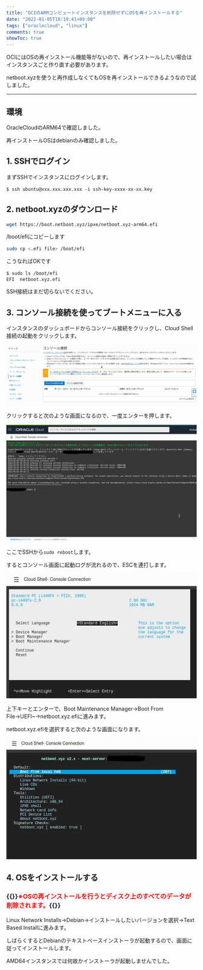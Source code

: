 ```yaml
---
title: "OCIのARMコンピュートインスタンスを削除せずにOSを再インストールする"
date: "2022-01-05T18:19:41+09:00"
tags: ["oraclecloud", "linux"]
comments: true
showToc: true
---
```

OCIにはOSの再インストール機能等がないので、再インストールしたい場合はインスタンスごと作り直す必要があります。

netboot.xyzを使うと再作成しなくてもOSを再インストールできるようなので試しました。

***

## 環境

OracleCloudのARM64で確認しました。

再インストールOSはdebianのみ確認しました。

## 1. SSHでログイン

まずSSHでインスタンスにログインします。

```
$ ssh ubuntu@xxx.xxx.xxx.xxx -i ssh-key-xxxx-xx-xx.key
```

## 2. netboot.xyzのダウンロード

```bash
wget https://boot.netboot.xyz/ipxe/netboot.xyz-arm64.efi
```

/boot/efiにコピーします

```bash
sudo cp <.efi file> /boot/efi
```

こうなればOKです

```
$ sudo ls /boot/efi
EFI  netboot.xyz.efi
```

SSH接続はまだ切らないでください。

## 3. コンソール接続を使ってブートメニューに入る

インスタンスのダッシュボードからコンソール接続をクリックし、Cloud Shell接続の起動をクリックします。

![console](oci-console.jpg)

クリックすると次のような画面になるので、一度エンターを押します。

![console2](oci-console2.jpg)

ここでSSHから`sudo reboot`します。

するとコンソール画面に起動ログが流れるので、ESCを連打します。

![ocibootmenu](oci-bootmenu.jpg)

上下キーとエンターで、Boot Maintenance Manager→Boot From File→UEFI~→netboot.xyz.efiに進みます。

netboot.xyz.efiを選択すると次のような画面になります。

![netboot](oci-netboot.jpg)

## 4. OSをインストールする

### {{<rawhtml>}}<span style="color: red; ">※OSの再インストールを行うとディスク上のすべてのデータが削除されます。</span>{{</rawhtml>}}

Linux Network Installs→Debian→インストールしたいバージョンを選択→Text Based Installに進みます。

しばらくするとDebianのテキストベースインストーラが起動するので、画面に従ってインストールします。

AMD64インスタンスでは何故かインストーラが起動しませんでした。